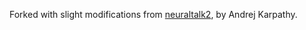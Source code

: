 
Forked with slight modifications from [neuraltalk2](https://github.com/karpathy/neuraltalk2), by Andrej Karpathy.
